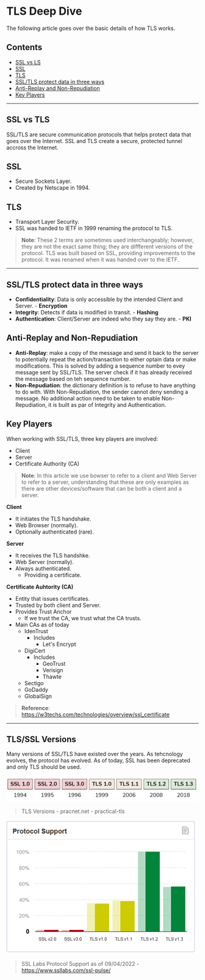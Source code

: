 # **TLS Deep Dive**

The following article goes over the basic details of how TLS works.

## Contents
- [SSL vs LS](#SSL-vs-TLS)
- [SSL](#SSL)
- [TLS](#TLS)
- [SSL/TLS protect data in three ways](#SSL/TLS-protect-data-in-three-ways)
- [Anti-Replay and Non-Repudiation](#Anti-Replay-and-Non-Repudiation)
- [Key Players](#Key-Players)

---

## **SSL vs TLS**

SSL/TLS are secure communication protocols that helps protect data that goes over the Internet. SSL and TLS create a secure, protected tunnel accross the Internet.

## **SSL**

- Secure Sockets Layer.  
- Created by Netscape in 1994.

## **TLS**

- Transport Layer Security.  
- SSL was handed to IETF in 1999 renaming the protocol to TLS.  

> **Note**: These 2 terms are sometimes used interchangeably; however, they are not the exact same thing; they are diffferent versions of the protocol. TLS was built based on SSL, providing improvements to the protocol. It was renamed when it was handed over to the IETF.


---


## **SSL/TLS protect data in three ways**

- **Confidentiality**: Data is only accessible by the intended Client and Server. - **Encryption**
- **Integrity**: Detects if data is modified in transit. - **Hashing**
- **Authentication**: Client/Server are indeed who they say they are. - **PKI**

## **Anti-Replay and Non-Repudiation**

- **Anti-Replay**: make a copy of the message and send it back to the server to potentially repeat the action/transaction to either optain data or make modifications. This is solved by adding a sequence number to evey message sent by SSL/TLS. The server check if it has already received the message based on teh sequence number.
- **Non-Repudiation**: the dictionary definition is to refuse to have anything to do with. With Non-Repudiation, the sender cannot deny sending a message. No additional action need to be taken to enable Non-Repudiation, it is built as par of Integrity and Authentication.

## **Key Players**

When working with SSL/TLS, three key players are involved:

- Client
- Server
- Certificate Authority (CA)

> **Note**: In this article we use bowser to refer to a client and Web Server to refer to a server, understanding that these are only examples as there are other devices/software that can be both a client and a server.  


**Client**  

- It initiates the TLS handshake.
- Web Browser (normally).
- Optionally authenticated (rare).


 **Server**  

- It receives the TLS handshke.  
- Web Server (normally).  
- Always authenticated.
    - Providing a certificate.

**Certificate Auhtority (CA)**

- Entity that issues certificates.
- Trusted by both client and Server.
- Provides Trust Anchor
    - If we trust the CA, we trust what the CA trusts.
- Main CAs as of today
    - IdenTrust
        - Includes
            - Let's Encrypt
    - DigiCert
        - Includes
            - GeoTrust
            - Verisign
            - Thawte
    - Sectigo
    - GoDaddy
    - GlobalSign


> **Reference**: https://w3techs.com/technologies/overview/ssl_certificate

---

## **TLS/SSL Versions**

Many versions of SSL/TLS have existed over the years. As tehcnology evolves, the protocol has evolved. As of today, SSL has been deprecated and only TLS should be used.

![TLS Versions](https://github.com/anmontero/TechDocumentation/blob/main/Security/Images/TLSVersions.png)
> TLS Versions - pracnet.net - practical-tls


![SSL Labs Protocol Support](https://github.com/anmontero/TechDocumentation/blob/main/Security/Images/SSLLABSProtocolSupport.png)
> SSL Labs Protocol Support as of 09/04/2022 - https://www.ssllabs.com/ssl-pulse/

